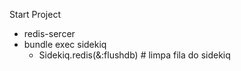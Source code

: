 Start Project

- redis-sercer
- bundle exec sidekiq
    - Sidekiq.redis(&:flushdb) # limpa fila do sidekiq